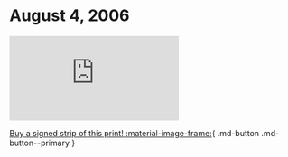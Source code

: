 # August 4, 2006

![](https://www.achewood.com/comic.php?date=08042006)

[Buy a signed strip of this print! :material-image-frame:](https://achewood-holiday-pop-up.myshopify.com/products/strip#08042006){ .md-button .md-button--primary }
